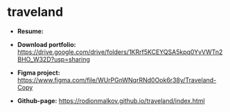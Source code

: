 # traveland

* **Resume:**
* **Download portfolio:** https://drive.google.com/drive/folders/1KRrf5KCEYQSA5kpq0YvVWTn2BHO_W32D?usp=sharing

* **Figma project:** https://www.figma.com/file/WUrPGnWNqrRNd0Ook6r38y/Traveland-Copy
* **Github-page:** https://rodionmalkov.github.io/traveland/index.html
